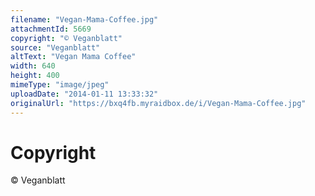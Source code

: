 ```yaml
---
filename: "Vegan-Mama-Coffee.jpg"
attachmentId: 5669
copyright: "© Veganblatt"
source: "Veganblatt"
altText: "Vegan Mama Coffee"
width: 640
height: 400
mimeType: "image/jpeg"
uploadDate: "2014-01-11 13:33:32"
originalUrl: "https://bxq4fb.myraidbox.de/i/Vegan-Mama-Coffee.jpg"
---
```


# Copyright

© Veganblatt
